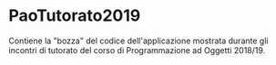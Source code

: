 # PaoTutorato2019
Contiene la "bozza" del codice dell'applicazione mostrata durante gli incontri di tutorato del corso di Programmazione ad Oggetti 2018/19. 
